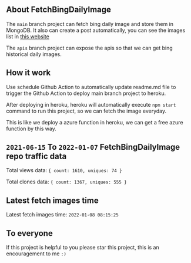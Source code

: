 ## About FetchBingDailyImage

The `main` branch project can fetch bing daily image and store them in MongoDB.
It also can create a post automatically, you can see the images list in [this website](https://oursalbum.netlify.app)

The `apis` branch project can expose the apis so that we can get bing historical daily images.

## How it work

Use schedule Github Action to automatically update readme.md file to trigger the Github Action to deploy main branch project to heroku.

After deploying in heroku, heroku will automatically execute `npm start` command to run this project, so we can fetch the image everyday.

This is like we deploy a azure function in heroku, we can get a free azure function by this way.

## `2021-06-15` To `2022-01-07` FetchBingDailyImage repo traffic data

Total views data: `{ count: 1610, uniques: 74 }`

Total clones data: `{ count: 1367, uniques: 555 }`

## Latest fetch images time

Latest fetch images time: `2022-01-08 08:15:25`

## To everyone

If this project is helpful to you please star this project, this is an encouragement to me `:)`



